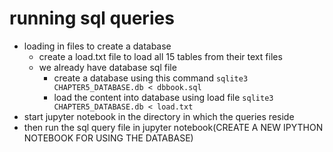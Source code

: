 # running sql queries

- loading in files to create a database
  - create a load.txt file to load all 15 tables from their text files
  - we already have database sql file
      - create a database using this command
          `sqlite3 CHAPTER5_DATABASE.db < dbbook.sql`
      - load the content into database using load file
          `sqlite3 CHAPTER5_DATABASE.db < load.txt`
- start jupyter notebook in the directory in which the queries reside
- then run the sql query file in jupyter notebook(CREATE A NEW IPYTHON NOTEBOOK FOR USING THE DATABASE)
